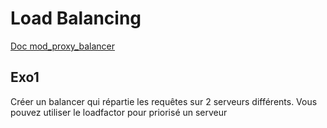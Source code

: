 Load Balancing
==============
[Doc mod_proxy_balancer](http://httpd.apache.org/docs/2.2/mod/mod_proxy.html)


Exo1
----

Créer un balancer qui répartie les requêtes sur 2 serveurs différents. Vous pouvez utiliser le loadfactor pour priorisé un serveur
